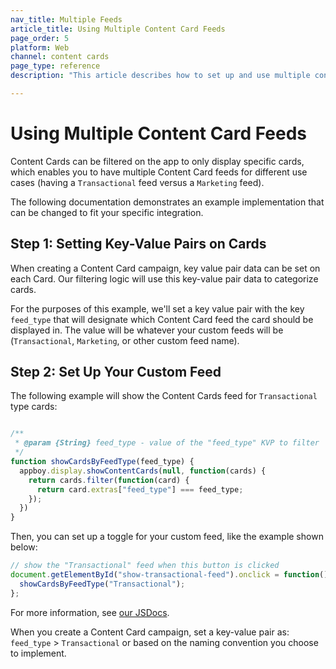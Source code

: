 ```yaml
---
nav_title: Multiple Feeds
article_title: Using Multiple Content Card Feeds
page_order: 5
platform: Web
channel: content cards
page_type: reference
description: "This article describes how to set up and use multiple content card feeds."

---
```


# Using Multiple Content Card Feeds

Content Cards can be filtered on the app to only display specific cards, which enables you to have multiple Content Card feeds for different use cases (having a `Transactional` feed versus a `Marketing` feed).

The following documentation demonstrates an example implementation that can be changed to fit your specific integration.

## Step 1: Setting Key-Value Pairs on Cards

When creating a Content Card campaign, key value pair data can be set on each Card. Our filtering logic will use this key-value pair data to categorize cards.

For the purposes of this example, we'll set a key value pair with the key `feed_type` that will designate which Content Card feed the card should be displayed in. The value will be whatever your custom feeds will be (`Transactional`, `Marketing`, or other custom feed name).

## Step 2: Set Up Your Custom Feed

The following example will show the Content Cards feed for `Transactional` type cards:

```javascript

/**
 * @param {String} feed_type - value of the "feed_type" KVP to filter
 */
function showCardsByFeedType(feed_type) {
  appboy.display.showContentCards(null, function(cards) {
    return cards.filter(function(card) {
      return card.extras["feed_type"] === feed_type;
    });
  })
}
```

Then, you can set up a toggle for your custom feed, like the example shown below:

```javascript
// show the "Transactional" feed when this button is clicked
document.getElementById("show-transactional-feed").onclick = function() {
  showCardsByFeedType("Transactional"); 
};
```
For more information, see [our JSDocs](https://js.appboycdn.com/web-sdk/latest/doc/module-display.html#.showContentCards).

When you create a Content Card campaign, set a key-value pair as: `feed_type` > `Transactional` or based on the naming convention you choose to implement.
